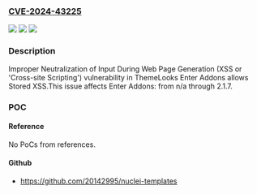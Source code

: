 ### [CVE-2024-43225](https://cve.mitre.org/cgi-bin/cvename.cgi?name=CVE-2024-43225)
![](https://img.shields.io/static/v1?label=Product&message=Enter%20Addons&color=blue)
![](https://img.shields.io/static/v1?label=Version&message=n%2Fa%3C%3D%202.1.7%20&color=brighgreen)
![](https://img.shields.io/static/v1?label=Vulnerability&message=CWE-79%20Improper%20Neutralization%20of%20Input%20During%20Web%20Page%20Generation%20(XSS%20or%20'Cross-site%20Scripting')&color=brighgreen)

### Description

Improper Neutralization of Input During Web Page Generation (XSS or 'Cross-site Scripting') vulnerability in ThemeLooks Enter Addons allows Stored XSS.This issue affects Enter Addons: from n/a through 2.1.7.

### POC

#### Reference
No PoCs from references.

#### Github
- https://github.com/20142995/nuclei-templates

